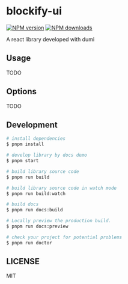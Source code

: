 # blockify-ui

[![NPM version](https://img.shields.io/npm/v/blockify-ui.svg?style=flat)](https://npmjs.org/package/blockify-ui)
[![NPM downloads](http://img.shields.io/npm/dm/blockify-ui.svg?style=flat)](https://npmjs.org/package/blockify-ui)

A react library developed with dumi

## Usage

TODO

## Options

TODO

## Development

```bash
# install dependencies
$ pnpm install

# develop library by docs demo
$ pnpm start

# build library source code
$ pnpm run build

# build library source code in watch mode
$ pnpm run build:watch

# build docs
$ pnpm run docs:build

# Locally preview the production build.
$ pnpm run docs:preview

# check your project for potential problems
$ pnpm run doctor
```

## LICENSE

MIT
